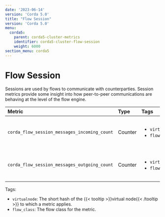 ```yaml
---
date: '2023-06-14'
version: 'Corda 5.0'
title: "Flow Session"
version: 'Corda 5.0'
menu:
  corda5:
    parent: corda5-cluster-metrics
    identifier: corda5-cluster-flow-session
    weight: 6000
section_menu: corda5
---
```


# Flow Session

Sessions are used by flows to communicate with counterparties. Session metrics provide some insight into how peer-to-peer
communications are behaving at the level of the flow engine.

<style>
table th:first-of-type {
    width: 25%;
}
table th:nth-of-type(2) {
    width: 10%;
}
table th:nth-of-type(3) {
    width: 20%;
}
table th:nth-of-type(4) {
    width: 45%;
}
</style>

| Metric | Type | Tags | Description |
| :----------- | :----------- | :----------- | :----------- |
| `corda_flow_session_messages_incoming_count` | Counter | <ul><li>`virtualnode`</li><li>`flow_class`</li></ul> | The number of messages received by sessions. |
| `corda_flow_session_messages_outgoing_count` | Counter | <ul><li>`virtualnode`</li><li>`flow_class`</li></ul> | The number of messages sent by sessions. |

Tags:
* `virtualnode`: The short hash of the {{< tooltip >}}virtual node{{< /tooltip >}} to which a metric applies.
* `flow_class`: The flow class for the metric.
